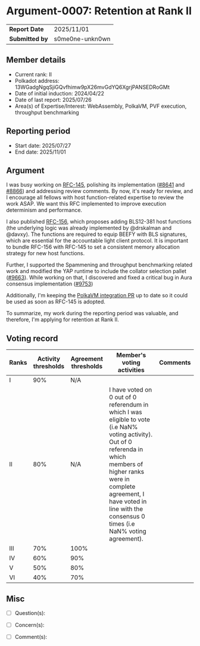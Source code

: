 # Argument-0007: Retention at Rank II

|                 |                      |
| --------------- | ---------------------|
| **Report Date** | 2025/11/01           |
| **Submitted by**| s0me0ne-unkn0wn      |


## Member details

- Current rank: II
- Polkadot address: 13WGadgNgqSjiGQvfhimw9pX26mvGdYQ6XgrjPANSEDRoGMt
- Date of initial induction: 2024/04/22
- Date of last report: 2025/07/26
- Area(s) of Expertise/Interest: WebAssembly, PolkaVM, PVF execution, throughput benchmarking

## Reporting period

- Start date: 2025/07/27
- End date: 2025/11/01

## Argument

I was busy working on [RFC-145](https://github.com/polkadot-fellows/RFCs/pull/145), polishing its implementation ([#8641](https://github.com/paritytech/polkadot-sdk/pull/8641) and [#8866](https://github.com/paritytech/polkadot-sdk/pull/8866)) and addressing review comments. By now, it's ready for review, and I encourage all fellows with host function-related expertise to review the work ASAP. We want this RFC implemented to improve execution determinism and performance.

I also published [RFC-156](https://github.com/polkadot-fellows/RFCs/pull/156), which proposes adding BLS12-381 host functions (the underlying logic was already implemented by @drskalman and @davxy). The functions are required to equip BEEFY with BLS signatures, which are essential for the accountable light client protocol. It is important to bundle RFC-156 with RFC-145 to set a consistent memory allocation strategy for new host functions.

Further, I supported the Spammening and throughput benchmarking related work and modified the YAP runtime to include the collator selection pallet ([#9663](https://github.com/paritytech/polkadot-sdk/pull/9663)). While working on that, I discovered and fixed a critical bug in Aura consensus implementation ([#9753](https://github.com/paritytech/polkadot-sdk/pull/9753))

Additionally, I'm keeping the [PolkaVM integration PR](https://github.com/paritytech/polkadot-sdk/pull/6704) up to date so it could be used as soon as RFC-145 is adopted.

To summarize, my work during the reporting period was valuable, and therefore, I'm applying for retention at Rank II.

## Voting record

|  Ranks | Activity thresholds | Agreement thresholds | Member's voting activities | Comments |
|---|---|---|---|---|
|I  |90%   |N/A   |   |  |
|II |80%   |N/A   | I have voted on 0 out of 0 referendum in which I was eligible to vote (i.e NaN% voting activity). Out of 0 referenda in which members of higher ranks were in complete agreement, I have voted in line with the consensus 0 times (i.e NaN% voting agreement).  |  |
|III|70%   |100%  |   |  |
|IV |60%   |90%   |   |  |
|V  |50%   |80%   |   |  |
|VI |40%   |70%   |   |  |


## Misc

- [ ] Question(s): 

- [ ] Concern(s): 

- [ ] Comment(s): 
